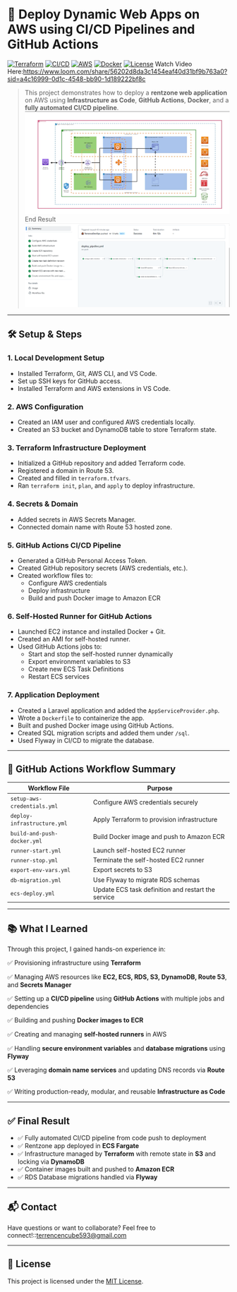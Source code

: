 # 🚀 Deploy Dynamic Web Apps on AWS using CI/CD Pipelines and GitHub Actions

[![Terraform](https://img.shields.io/badge/IaC-Terraform-623CE4?logo=terraform)](https://www.terraform.io/)
[![CI/CD](https://img.shields.io/badge/GitHub%20Actions-CI%2FCD-blue?logo=githubactions)](https://github.com/features/actions)
[![AWS](https://img.shields.io/badge/Cloud-AWS-FF9900?logo=amazon-aws)](https://aws.amazon.com/)
[![Docker](https://img.shields.io/badge/Container-Docker-2496ED?logo=docker)](https://www.docker.com/)
[![License](https://img.shields.io/badge/license-MIT-green)](LICENSE)
Watch Video Here:https://www.loom.com/share/56202d8da3c1454eaf40d31bf9b763a0?sid=a4c16999-0d1c-4548-bb90-1d189222bf8c
> This project demonstrates how to deploy a **rentzone web application** on AWS using **Infrastructure as Code**, **GitHub Actions**, **Docker**, and a **fully automated CI/CD pipeline**.
![Alt text](/Components.PNG)
> End Result
> ![Alt text](/Outcome.PNG)
---

## 🛠️ Setup & Steps

### 1. Local Development Setup
- Installed Terraform, Git, AWS CLI, and VS Code.
- Set up SSH keys for GitHub access.
- Installed Terraform and AWS extensions in VS Code.

### 2. AWS Configuration
- Created an IAM user and configured AWS credentials locally.
- Created an S3 bucket and DynamoDB table to store Terraform state.

### 3. Terraform Infrastructure Deployment
- Initialized a GitHub repository and added Terraform code.
- Registered a domain in Route 53.
- Created and filled in `terraform.tfvars`.
- Ran `terraform init`, `plan`, and `apply` to deploy infrastructure.

### 4. Secrets & Domain
- Added secrets in AWS Secrets Manager.
- Connected domain name with Route 53 hosted zone.

### 5. GitHub Actions CI/CD Pipeline
- Generated a GitHub Personal Access Token.
- Created GitHub repository secrets (AWS credentials, etc.).
- Created workflow files to:
  - Configure AWS credentials
  - Deploy infrastructure
  - Build and push Docker image to Amazon ECR

### 6. Self-Hosted Runner for GitHub Actions
- Launched EC2 instance and installed Docker + Git.
- Created an AMI for self-hosted runner.
- Used GitHub Actions jobs to:
  - Start and stop the self-hosted runner dynamically
  - Export environment variables to S3
  - Create new ECS Task Definitions
  - Restart ECS services

### 7. Application Deployment
- Created a Laravel application and added the `AppServiceProvider.php`.
- Wrote a `Dockerfile` to containerize the app.
- Built and pushed Docker image using GitHub Actions.
- Created SQL migration scripts and added them under `/sql`.
- Used Flyway in CI/CD to migrate the database.

---

## 🔁 GitHub Actions Workflow Summary

| Workflow File                  | Purpose                                                    |
|--------------------------------|-------------------------------------------------------------|
| `setup-aws-credentials.yml`    | Configure AWS credentials securely                         |
| `deploy-infrastructure.yml`    | Apply Terraform to provision infrastructure                |
| `build-and-push-docker.yml`    | Build Docker image and push to Amazon ECR                  |
| `runner-start.yml`             | Launch self-hosted EC2 runner                              |
| `runner-stop.yml`              | Terminate the self-hosted EC2 runner                       |
| `export-env-vars.yml`          | Export secrets to S3                                       |
| `db-migration.yml`             | Use Flyway to migrate RDS schemas                          |
| `ecs-deploy.yml`               | Update ECS task definition and restart the service         |

---

## 📚 What I Learned

Through this project, I gained hands-on experience in:

✅ Provisioning infrastructure using **Terraform**

✅ Managing AWS resources like **EC2, ECS, RDS, S3, DynamoDB, Route 53**, and **Secrets Manager**

✅ Setting up a **CI/CD pipeline** using **GitHub Actions** with multiple jobs and dependencies

✅ Building and pushing **Docker images to ECR**

✅ Creating and managing **self-hosted runners** in AWS

✅ Handling **secure environment variables** and **database migrations** using **Flyway**

✅ Leveraging **domain name services** and updating DNS records via **Route 53**

✅ Writing production-ready, modular, and reusable **Infrastructure as Code**

---

## ✅ Final Result

- ✅ Fully automated CI/CD pipeline from code push to deployment
- ✅ Rentzone app deployed in **ECS Fargate**
- ✅ Infrastructure managed by **Terraform** with remote state in **S3** and locking via **DynamoDB**
- ✅ Container images built and pushed to **Amazon ECR**
- ✅ RDS Database migrations handled via **Flyway**

---

## 📬 Contact

Have questions or want to collaborate? Feel free to connect!::terrencencube593@gmail.com

---

## 📄 License

This project is licensed under the [MIT License](LICENSE).

